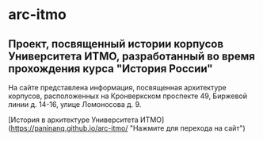 # arc-itmo
## Проект, посвященный истории корпусов Университета ИТМО, разработанный во время прохождения курса "История России"

На сайте представлена информация, посвященная  архитектуре корпусов, расположенных на Кронверкском проспекте 49, Биржевой линии д. 14-16, улице Ломоносова д. 9.

[История в архитектуре Университета ИТМО] (https://paninanq.github.io/arc-itmo/ "Нажмите для перехода на сайт")
